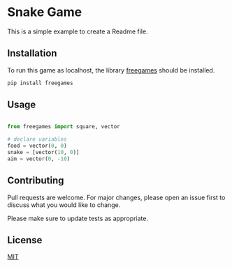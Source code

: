# Snake Game

This is a simple example to create a Readme file.

## Installation

To run this game as localhost, the library [freegames](https://pypi.org/project/freegames/) should be installed.

```bash
pip install freegames
```

## Usage

```python

from freegames import square, vector

# declare variables
food = vector(0, 0)
snake = [vector(10, 0)]
aim = vector(0, -10)

```

## Contributing
Pull requests are welcome. For major changes, please open an issue first to discuss what you would like to change.

Please make sure to update tests as appropriate.

## License
[MIT](https://choosealicense.com/licenses/mit/)